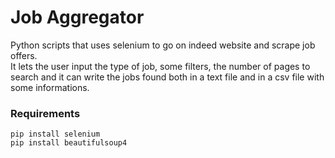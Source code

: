 # Job Aggregator

Python scripts that uses selenium to go on indeed website and scrape job offers.               
It lets the user input the type of job, some filters, the number of pages to search and it can write the jobs found both in a text file and in a csv file with some informations.

### Requirements
```
pip install selenium
pip install beautifulsoup4
```
